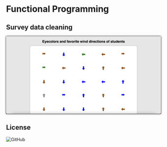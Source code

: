 # Functional Programming

## Survey data cleaning
<img src="assets/img/preview.png" style="box-shadow: 0px 0px 5px black">

## License
![GitHub](https://img.shields.io/github/license/jody29/TechTrack?style=for-the-badge)